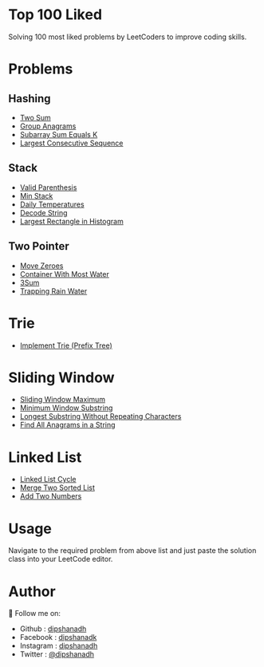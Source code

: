 # Top 100 Liked

Solving 100 most liked problems by LeetCoders to improve coding skills.

# Problems

## Hashing

- [Two Sum](https://github.com/dipshanadh/top-100-liked/blob/main/hashing/two-sum.cpp)
- [Group Anagrams](https://github.com/dipshanadh/top-100-liked/blob/main/hashing/group-anagrams.cpp)
- [Subarray Sum Equals K](https://github.com/dipshanadh/top-100-liked/blob/main/hashing/subarray-sum-equals-k.cpp)
- [Largest Consecutive Sequence](https://github.com/dipshanadh/top-100-liked/blob/main/hashing/longest-consecutive-sequence.cpp)

## Stack

- [Valid Parenthesis](https://github.com/dipshanadh/top-100-liked/blob/main/stack/valid-parenthesis.cpp)
- [Min Stack](https://github.com/dipshanadh/top-100-liked/blob/main/stack/min-stack.cpp)
- [Daily Temperatures](https://github.com/dipshanadh/top-100-liked/blob/main/stack/daily-temperatures.cpp)
- [Decode String](https://github.com/dipshanadh/top-100-liked/blob/main/stack/decode-string.cpp)
- [Largest Rectangle in Histogram](https://github.com/dipshanadh/top-100-liked/blob/main/stack/largest-rectangle-in-histogram.cpp)

## Two Pointer

- [Move Zeroes](https://github.com/dipshanadh/top-100-liked/blob/main/two-pointers/move-zeroes.cpp)
- [Container With Most Water](https://github.com/dipshanadh/top-100-liked/blob/main/two-pointers/container-with-most-water.cpp)
- [3Sum](https://github.com/dipshanadh/top-100-liked/blob/main/two-pointers/3sum.cpp)
- [Trapping Rain Water](https://github.com/dipshanadh/top-100-liked/blob/main/two-pointers/trapping-rainwater.cpp)

# Trie

- [Implement Trie (Prefix Tree)](https://github.com/dipshanadh/top-100-liked/blob/main/trie/implement-trie.cpp)

# Sliding Window

- [Sliding Window Maximum](https://github.com/dipshanadh/top-100-liked/blob/main/sliding-window/sliding-window-maximum.cpp)
- [Minimum Window Substring](https://github.com/dipshanadh/top-100-liked/blob/main/sliding-window/minimum-window-substring.cpp)
- [Longest Substring Without Repeating Characters](https://github.com/dipshanadh/top-100-liked/blob/main/sliding-window/longest-substring-without-repeating-characters.cpp)
- [Find All Anagrams in a String](https://github.com/dipshanadh/top-100-liked/blob/main/sliding-window/find-all-anagrams-in-a-string.cpp)

# Linked List

- [Linked List Cycle](https://github.com/dipshanadh/top-100-liked/blob/main/linked-list/linked-list-cycle.cpp)
- [Merge Two Sorted List](https://github.com/dipshanadh/top-100-liked/blob/main/linked-list/merge-two-sorted-lists.cpp)
- [Add Two Numbers](https://github.com/dipshanadh/top-100-liked/blob/main/linked-list/add-two-numbers.cpp)

# Usage

Navigate to the required problem from above list and just paste the solution class into your LeetCode editor.

# Author

🛴 Follow me on:

- Github : [dipshanadh](https://github.com/dipshanadh)
- Facebook : [dipshanadk](https://facebook.com/dipshanadk)
- Instagram : [dipshanadh](https://instagram.com/dipshanadh)
- Twitter : [@dipshanadh](https://twitter.com/@dipshanadh)
